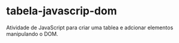 # tabela-javascrip-dom
 Atividade de JavaScript para criar uma tablea e adcionar elementos manipulando o DOM.
